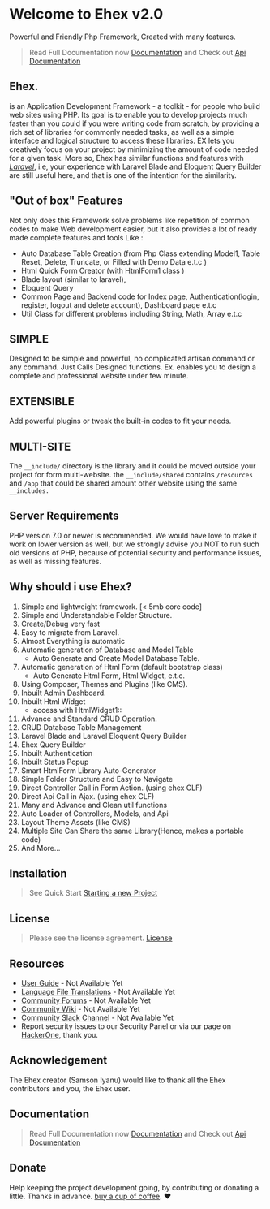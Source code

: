 # Welcome to Ehex v2.0 
Powerful and Friendly Php Framework, Created with many features. 

> Read Full Documentation now  [Documentation](https://ehexphp.github.io/ehex-docs/#/)  and Check out  [Api Documentation](https://ehexphp.github.io/ehex-docs-api/ ':include :type=iframe width=100% height=800px')

## Ehex.
is an Application Development Framework - a toolkit - for people who build web sites using PHP. Its goal is to enable you to develop projects much faster than you could if you were writing code from scratch, by providing a rich set of libraries for commonly needed tasks, as well as a simple interface and logical structure to access these libraries. EX lets you creatively focus on your project by minimizing the amount of code needed for a given task.
More so, Ehex has similar functions and features with [_Laravel_](https://laravel.com), 
i.e, your experience with Laravel Blade and Eloquent Query Builder are still useful here, 
and that is one of the intention for the similarity.

## "Out of box" Features
Not only does this Framework solve problems like repetition of common codes to make Web development easier, but it also provides a lot of ready made complete features and tools Like : 

* Auto Database Table Creation (from Php Class extending Model1, Table Reset, Delete, Truncate, or Filled with Demo Data e.t.c )
* Html Quick Form Creator (with HtmlForm1 class )
* Blade layout (similar to laravel), 
* Eloquent Query
* Common Page and Backend code for Index page, Authentication(login, register, logout and delete account), Dashboard page e.t.c
* Util Class for different problems including String, Math, Array e.t.c 

## SIMPLE
Designed to be simple and powerful, no complicated artisan command or any command. Just Calls Designed functions. Ex. enables you to design a complete and professional website under few minute.

## EXTENSIBLE
Add powerful plugins or tweak the built-in codes to  fit your needs.

## MULTI-SITE
The ```__include/``` directory is the library and it could be moved outside your project for form multi-website. the ```__include/shared``` contains ```/resources``` and ```/app``` that could be shared amount other website using the same ```__includes.```


## Server Requirements
PHP version 7.0 or newer is recommended.
We would have love to make it work on lower version as well, but we strongly advise you NOT to run such old versions of PHP, because of potential security and performance issues, as well as missing features.

## Why should i use Ehex?
1. Simple and lightweight framework. [< 5mb core code]
1. Simple and Understandable Folder Structure.
1. Create/Debug very fast
1. Easy to migrate from Laravel. 
1. Almost Everything is automatic
1. Automatic generation of Database and Model Table
    -  Auto Generate and Create Model Database Table.
1. Automatic generation of Html Form (default bootstrap class)
    - Auto Generate Html Form, Html Widget, e.t.c.
1. Using Composer, Themes and Plugins (like CMS).
1. Inbuilt Admin Dashboard.
1. Inbuilt Html Widget
    - access with HtmlWidget1::
1. Advance and Standard CRUD Operation.
1. CRUD Database Table Management
1. Laravel Blade and Laravel Eloquent Query Builder
1. Ehex Query Builder
1. Inbuilt Authentication
1. Inbuilt Status Popup
1. Smart HtmlForm Library Auto-Generator
1. Simple Folder Structure and Easy to Navigate
1. Direct Controller Call in Form Action. (using ehex CLF)
1. Direct Api Call in Ajax. (using ehex CLF)
1. Many and Advance and Clean util functions    
1. Auto Loader of Controllers, Models, and Api 
1. Layout Theme Assets (like CMS)
1. Multiple Site Can Share the same Library(Hence, makes a portable code)
1. And More...

## Installation
> See Quick Start [Starting a new Project](https://ehexphp.github.io/ehex-docs/#/Starting%20a%20new%20Project)

## License
> Please see the license agreement. [License](https://github.com/ehexphp/ehex-framework/blob/master/LICENSE)

## Resources
- [User Guide](/) - Not Available Yet
- [Language File Translations](/) - Not Available Yet
- [Community Forums](/) - Not Available Yet
- [Community Wiki](/) - Not Available Yet
- [Community Slack Channel](/) - Not Available Yet
- Report security issues to our Security Panel or via our page on [HackerOne](https://hackerone.com/ehex), thank you.

## Acknowledgement
The Ehex creator (Samson Iyanu) would like to thank all the Ehex contributors and you, the Ehex user.




## Documentation
> Read Full Documentation now  [Documentation](https://ehexphp.github.io/ehex-docs/#/)  and Check out  [Api Documentation](https://ehexphp.github.io/ehex-docs-api/ ':include :type=iframe width=100% height=800px')


## Donate
Help keeping the project development going, by contributing or donating a little. Thanks in advance.
 [buy a cup of coffee](https://www.patreon.com/samtax01). :heart:

